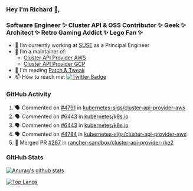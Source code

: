 ### Hey I'm Richard 👋, 

<h3 align="left">Software Engineer ✨ Cluster API & OSS Contributor ✨ Geek ✨ Architect ✨ Retro Gaming Addict ✨ Lego Fan ✨</h3>

- 🔭 I’m currently working at [SUSE](https://www.suse.com/) as a Principal Engineer
- 👯 I’m a maintainer of:
  -  [Cluster API Provider AWS](https://github.com/kubernetes-sigs/cluster-api-provider-aws)
  -  [Cluster API Provider GCP](https://github.com/kubernetes-sigs/cluster-api-provider-gcp)
- 💬 I'm reading [Patch & Tweak](https://bjooks.com/products/patch-tweak-exploring-modular-synthesis)
- 📫 How to reach me: [![Twitter Badge](https://img.shields.io/badge/-@fruit_case-00acee?style=flat&logo=Twitter&logoColor=white)](https://twitter.com/intent/follow?screen_name=fruit_case "Follow on Twitter")

### GitHub Activity 

<!--START_SECTION:activity-->
1. 🗣 Commented on [#4791](https://github.com/kubernetes-sigs/cluster-api-provider-aws/pull/4791#issuecomment-1953165395) in [kubernetes-sigs/cluster-api-provider-aws](https://github.com/kubernetes-sigs/cluster-api-provider-aws)
2. 🗣 Commented on [#6443](https://github.com/kubernetes/k8s.io/pull/6443#issuecomment-1952948126) in [kubernetes/k8s.io](https://github.com/kubernetes/k8s.io)
3. 🗣 Commented on [#6443](https://github.com/kubernetes/k8s.io/pull/6443#issuecomment-1952947802) in [kubernetes/k8s.io](https://github.com/kubernetes/k8s.io)
4. 🗣 Commented on [#4784](https://github.com/kubernetes-sigs/cluster-api-provider-aws/issues/4784#issuecomment-1952933974) in [kubernetes-sigs/cluster-api-provider-aws](https://github.com/kubernetes-sigs/cluster-api-provider-aws)
5. 🎉 Merged PR [#267](https://github.com/rancher-sandbox/cluster-api-provider-rke2/pull/267) in [rancher-sandbox/cluster-api-provider-rke2](https://github.com/rancher-sandbox/cluster-api-provider-rke2)
<!--END_SECTION:activity-->

### GitHub Stats

[![Anurag's github stats](https://github-readme-stats.vercel.app/api?username=richardcase&count_private=true&show_icons=true)](https://github.com/anuraghazra/github-readme-stats)

[![Top Langs](https://github-readme-stats.vercel.app/api/top-langs/?username=richardcase&hide=html&layout=compact)](https://github.com/anuraghazra/github-readme-stats)
